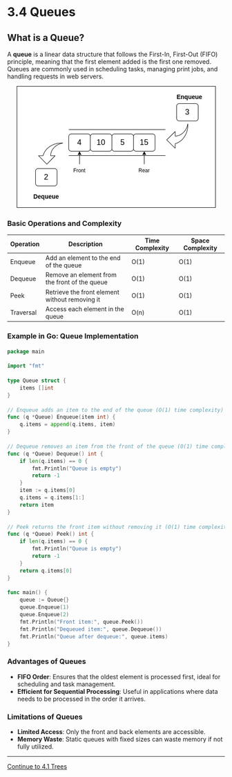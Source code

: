 
# 3.4 Queues

## What is a Queue?

A **queue** is a linear data structure that follows the First-In, First-Out (FIFO) principle, meaning that the first element added is the first one removed. Queues are commonly used in scheduling tasks, managing print jobs, and handling requests in web servers.

<p align="center">
  <img src="./images/queue.jpg" />
</p>

### Basic Operations and Complexity

| Operation   | Description                                     | Time Complexity | Space Complexity |
|-------------|-------------------------------------------------|-----------------|------------------|
| Enqueue     | Add an element to the end of the queue          | O(1)            | O(1)             |
| Dequeue     | Remove an element from the front of the queue   | O(1)            | O(1)             |
| Peek        | Retrieve the front element without removing it  | O(1)            | O(1)             |
| Traversal   | Access each element in the queue                | O(n)            | O(1)             |

### Example in Go: Queue Implementation

```go
package main

import "fmt"

type Queue struct {
    items []int
}

// Enqueue adds an item to the end of the queue (O(1) time complexity)
func (q *Queue) Enqueue(item int) {
    q.items = append(q.items, item)
}

// Dequeue removes an item from the front of the queue (O(1) time complexity)
func (q *Queue) Dequeue() int {
    if len(q.items) == 0 {
        fmt.Println("Queue is empty")
        return -1
    }
    item := q.items[0]
    q.items = q.items[1:]
    return item
}

// Peek returns the front item without removing it (O(1) time complexity)
func (q *Queue) Peek() int {
    if len(q.items) == 0 {
        fmt.Println("Queue is empty")
        return -1
    }
    return q.items[0]
}

func main() {
    queue := Queue{}
    queue.Enqueue(1)
    queue.Enqueue(2)
    fmt.Println("Front item:", queue.Peek())
    fmt.Println("Dequeued item:", queue.Dequeue())
    fmt.Println("Queue after dequeue:", queue.items)
}
```

### Advantages of Queues

- **FIFO Order**: Ensures that the oldest element is processed first, ideal for scheduling and task management.
- **Efficient for Sequential Processing**: Useful in applications where data needs to be processed in the order it arrives.

### Limitations of Queues

- **Limited Access**: Only the front and back elements are accessible.
- **Memory Waste**: Static queues with fixed sizes can waste memory if not fully utilized.

---

[Continue to 4.1 Trees](./Section_4_1_Trees.md)
